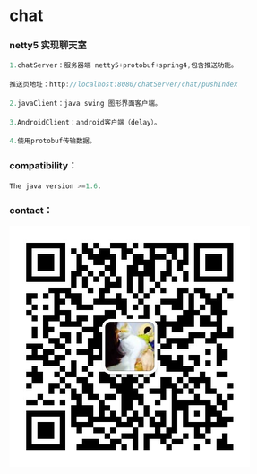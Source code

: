 # chat
### netty5 实现聊天室

```java
1.chatServer：服务器端 netty5+protobuf+spring4,包含推送功能。

推送页地址：http://localhost:8080/chatServer/chat/pushIndex

2.javaClient：java swing 图形界面客户端。

3.AndroidClient：android客户端（delay）。

4.使用protobuf传输数据。
```
### compatibility：
```java
The java version >=1.6.
```



###  contact：
![image](https://github.com/hcxin/baiyuSearch/blob/master/images/wx.jpg)

